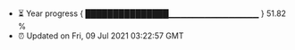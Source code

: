 - ⏳ Year progress { ███████████████▁▁▁▁▁▁▁▁▁▁▁▁▁▁▁ } 51.82 %
- ⏰ Updated on Fri, 09 Jul 2021 03:22:57 GMT

